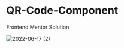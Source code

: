 # QR-Code-Component
Frontend Mentor Solution

![2022-06-17 (2)](https://user-images.githubusercontent.com/63678712/174195310-7502119d-3fb0-476f-9163-8333fa675324.png)
